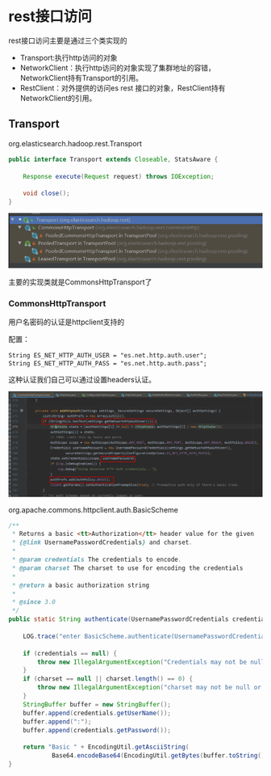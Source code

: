 # rest接口访问

rest接口访问主要是通过三个类实现的

* Transport:执行http访问的对象
* NetworkClient：执行http访问的对象实现了集群地址的容错，NetworkClient持有Transport的引用。
* RestClient：对外提供的访问es rest 接口的对象，RestClient持有NetworkClient的引用。

## Transport
org.elasticsearch.hadoop.rest.Transport
```java
public interface Transport extends Closeable, StatsAware {

    Response execute(Request request) throws IOException;

    void close();
}
```

![](assets/markdown-img-paste-20210712000446999.png)

主要的实现类就是CommonsHttpTransport了


### CommonsHttpTransport
用户名密码的认证是httpclient支持的

配置：
```
String ES_NET_HTTP_AUTH_USER = "es.net.http.auth.user";
String ES_NET_HTTP_AUTH_PASS = "es.net.http.auth.pass";
```
这种认证我们自己可以通过设置headers认证。


![](assets/markdown-img-paste-20210712003536419.png)

org.apache.commons.httpclient.auth.BasicScheme
```java
/**
 * Returns a basic <tt>Authorization</tt> header value for the given 
 * {@link UsernamePasswordCredentials} and charset.
 * 
 * @param credentials The credentials to encode.
 * @param charset The charset to use for encoding the credentials
 * 
 * @return a basic authorization string
 * 
 * @since 3.0
 */
public static String authenticate(UsernamePasswordCredentials credentials, String charset) {

    LOG.trace("enter BasicScheme.authenticate(UsernamePasswordCredentials, String)");

    if (credentials == null) {
        throw new IllegalArgumentException("Credentials may not be null"); 
    }
    if (charset == null || charset.length() == 0) {
        throw new IllegalArgumentException("charset may not be null or empty");
    }
    StringBuffer buffer = new StringBuffer();
    buffer.append(credentials.getUserName());
    buffer.append(":");
    buffer.append(credentials.getPassword());
    
    return "Basic " + EncodingUtil.getAsciiString(
            Base64.encodeBase64(EncodingUtil.getBytes(buffer.toString(), charset)));
}
```






```java

```
